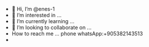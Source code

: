 - 👋 Hi, I’m @enes-1
- 👀 I’m interested in ...
- 🌱 I’m currently learning ...
- 💞️ I’m looking to collaborate on ...
- How to reach me ... phone whatsApp:+905382143513
- 

<!---
enes-1/enes-1 is a ✨ special ✨ repository because its `README.md` (this file) appears on your GitHub profile.
You can click the Preview link to take a look at your changes.
--->
